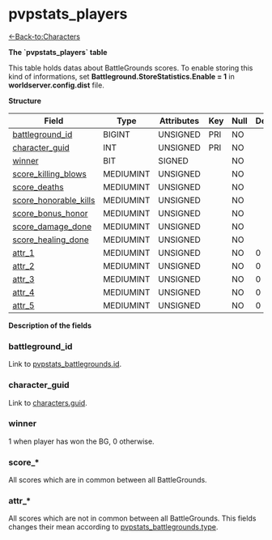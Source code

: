 # pvpstats\_players

[<-Back-to:Characters](database-characters.md)

**The \`pvpstats\_players\` table**

This table holds datas about BattleGrounds scores. To enable storing this kind of informations, set **Battleground.StoreStatistics.Enable = 1** in **worldserver.config.dist** file.

**Structure**

| Field                      | Type      | Attributes | Key | Null | Default | Extra | Comment |
|----------------------------|-----------|------------|-----|------|---------|-------|---------|
| [battleground_id][1]       | BIGINT    | UNSIGNED   | PRI | NO   |         |       |         |
| [character_guid][2]        | INT       | UNSIGNED   | PRI | NO   |         |       |         |
| [winner][3]                | BIT       | SIGNED     |     | NO   |         |       |         |
| [score_killing_blows][4]   | MEDIUMINT | UNSIGNED   |     | NO   |         |       |         |
| [score_deaths][5]          | MEDIUMINT | UNSIGNED   |     | NO   |         |       |         |
| [score_honorable_kills][6] | MEDIUMINT | UNSIGNED   |     | NO   |         |       |         |
| [score_bonus_honor][7]     | MEDIUMINT | UNSIGNED   |     | NO   |         |       |         |
| [score_damage_done][8]     | MEDIUMINT | UNSIGNED   |     | NO   |         |       |         |
| [score_healing_done][9]    | MEDIUMINT | UNSIGNED   |     | NO   |         |       |         |
| [attr_1][10]               | MEDIUMINT | UNSIGNED   |     | NO   | 0       |       |         |
| [attr_2][11]               | MEDIUMINT | UNSIGNED   |     | NO   | 0       |       |         |
| [attr_3][12]               | MEDIUMINT | UNSIGNED   |     | NO   | 0       |       |         |
| [attr_4][13]               | MEDIUMINT | UNSIGNED   |     | NO   | 0       |       |         |
| [attr_5][14]               | MEDIUMINT | UNSIGNED   |     | NO   | 0       |       |         |

[1]: #battleground_id
[2]: #character_guid
[3]: #winner
[4]: #score_
[5]: #score_
[6]: #score_
[7]: #score_
[8]: #score_
[9]: #score_
[10]: #attr_
[11]: #attr_
[12]: #attr_
[13]: #attr_
[14]: #attr_

**Description of the fields**

### battleground\_id

Link to [pvpstats\_battlegrounds.id](pvpstats_battlegrounds#id).

### character\_guid

Link to [characters.guid](characters#guid).

### winner

1 when player has won the BG, 0 otherwise.

### score\_\*

All scores which are in common between all BattleGrounds.

### attr\_\*

All scores which are not in common between all BattleGrounds. This fields changes their mean according to [pvpstats\_battlegrounds.type](pvpstats_battlegrounds#type).